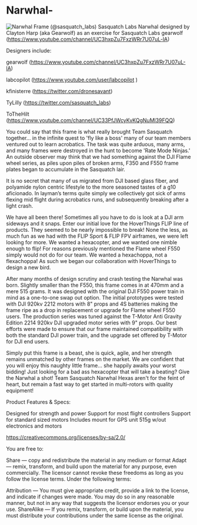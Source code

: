 Narwhal-
========
![Narwhal Frame](https://pbs.twimg.com/media/BnSBBRhIMAAjtsg.jpg)
(@sasquatch_labs)
Sasquatch Labs Narwhal designed by Clayton Harp (aka Gearwolf) as an exercise for Sasquatch Labs
gearwolf (https://www.youtube.com/channel/UC3hxpZu7FxzWRr7U07uL-lA)


Designers include:

gearwolf (https://www.youtube.com/channel/UC3hxpZu7FxzWRr7U07uL-lA)

labcopilot (https://www.youtube.com/user/labcopilot ) 

kfinisterre (https://twitter.com/dronesavant)

TyLilly (https://twitter.com/sasquatch_labs)

ToTheHilt (https://www.youtube.com/channel/UC33PfJWcyKvKQgNuMl39FQQ)

You could say that this frame is what really brought Team Sasquatch together… in the infinite quest to 'fly like a boss' many of our team members ventured out to learn acrobatics. The task was quite arduous, many arms, and many frames were destroyed in the hunt to become 'Rate Mode Ninjas.' An outside observer may think that we had something against the DJI Flame wheel series, as piles upon piles of broken arms, F350 and F550 frame plates began to accumulate in the Sasquatch lair. 

It is no secret that many of us migrated from DJI based glass fiber, and polyamide nylon centric lifestyle to the more seasoned tastes of a g10 aficionado. In layman’s terms quite simply we collectively got sick of arms flexing mid flight during acrobatics runs, and subsequently breaking after a light crash.

We have all been there! Sometimes all you have to do is look at a DJI arm sideways and it snaps. Enter our initial love for the HoverThings FLIP line of products. They seemed to be nearly impossible to break! None the less, as much fun as we had with the FLIP Sport & FLIP FPV airframes, we were left looking for more. We wanted a hexacopter, and we wanted one nimble enough to flip! For reasons previously mentioned the Flame wheel F550 simply would not do for our team. We wanted a hexachoppa, not a flexachoppa! As such we began our collaboration with HoverThings to design a new bird.

After many months of design scrutiny and crash testing the Narwhal was born. Slightly smaller than the F550, this frame comes in at 470mm and a mere 515 grams. It was designed with the original DJI F550 power train in mind as a one-to-one swap out option. The initial prototypes were tested with DJI 920kv 2212 motors with 8" props and 4S batteries making the frame ripe as a drop in replacement or upgrade for Flame wheel F550 users. The production series was tuned against the T-Motor Anti Gravity Edition 2214 920kv DJI upgraded motor series with 9" props. Our best efforts were made to ensure that our frame maintained compatibility with both the standard DJI power train, and the upgrade set offered by T-Motor for DJI end users. 

Simply put this frame is a beast, she is quick, agile, and her strength remains unmatched by other frames on the market. We are confident that you will enjoy this naughty little frame… she happily awaits your worst bidding! Just looking for a bad ass hexacopter that will take a beating? Give the Narwhal a shot! Team Sasquatch Narwhal Hexas aren't for the feint of heart, but remain a fast way to get started in multi-rotors with quality equipment!

Product Features & Specs:

Designed for strength and power
Support for most flight controllers
Support for standard sized motors
Includes mount for GPS unit
515g w/out electronics and motors

https://creativecommons.org/licenses/by-sa/2.0/

You are free to:

Share — copy and redistribute the material in any medium or format Adapt — remix, transform, and build upon the material for any purpose, even commercially. The licensor cannot revoke these freedoms as long as you follow the license terms. Under the following terms:

Attribution — You must give appropriate credit, provide a link to the license, and indicate if changes were made. You may do so in any reasonable manner, but not in any way that suggests the licensor endorses you or your use. ShareAlike — If you remix, transform, or build upon the material, you must distribute your contributions under the same license as the original.
